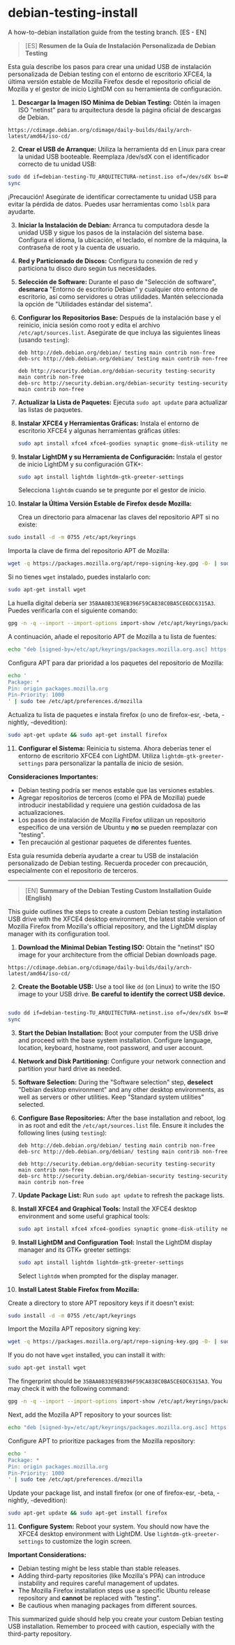 # debian-testing-install
A how-to-debian installation guide from the testing branch. [ES - EN]

> [ES]
**Resumen de la Guía de Instalación Personalizada de Debian Testing**

Esta guía describe los pasos para crear una unidad USB de instalación personalizada de Debian testing con el entorno de escritorio XFCE4, la última versión estable de Mozilla Firefox desde el repositorio oficial de Mozilla y el gestor de inicio LightDM con su herramienta de configuración.

1.  **Descargar la Imagen ISO Mínima de Debian Testing:** Obtén la imagen ISO "netinst" para tu arquitectura desde la página oficial de descargas de Debian.
```link
https://cdimage.debian.org/cdimage/daily-builds/daily/arch-latest/amd64/iso-cd/
```
2.  **Crear el USB de Arranque:** Utiliza la herramienta dd en Linux para crear la unidad USB booteable. Reemplaza /dev/sdX con el identificador correcto de tu unidad USB:
```bash
sudo dd if=debian-testing-TU_ARQUITECTURA-netinst.iso of=/dev/sdX bs=4M status=progress
sync
```
¡Precaución! Asegúrate de identificar correctamente tu unidad USB para evitar la pérdida de datos. Puedes usar herramientas como `lsblk` para ayudarte.

3.  **Iniciar la Instalación de Debian:** Arranca tu computadora desde la unidad USB y sigue los pasos de la instalación del sistema base. Configura el idioma, la ubicación, el teclado, el nombre de la máquina, la contraseña de root y la cuenta de usuario.

4.  **Red y Particionado de Discos:** Configura tu conexión de red y particiona tu disco duro según tus necesidades.

5.  **Selección de Software:** Durante el paso de "Selección de software", **desmarca** "Entorno de escritorio Debian" y cualquier otro entorno de escritorio, así como servidores u otras utilidades. Mantén seleccionada la opción de "Utilidades estándar del sistema".

6.  **Configurar los Repositorios Base:** Después de la instalación base y el reinicio, inicia sesión como root y edita el archivo `/etc/apt/sources.list`. Asegúrate de que incluya las siguientes líneas (usando `testing`):

    ```
    deb http://deb.debian.org/debian/ testing main contrib non-free
    deb-src http://deb.debian.org/debian/ testing main contrib non-free

    deb http://security.debian.org/debian-security testing-security main contrib non-free
    deb-src http://security.debian.org/debian-security testing-security main contrib non-free
    ```

7.  **Actualizar la Lista de Paquetes:** Ejecuta `sudo apt update` para actualizar las listas de paquetes.

8.  **Instalar XFCE4 y Herramientas Gráficas:** Instala el entorno de escritorio XFCE4 y algunas herramientas gráficas útiles:
    ```bash
    sudo apt install xfce4 xfce4-goodies synaptic gnome-disk-utility network-manager-gnome
    ```

9.  **Instalar LightDM y su Herramienta de Configuración:** Instala el gestor de inicio LightDM y su configuración GTK+:
    ```bash
    sudo apt install lightdm lightdm-gtk-greeter-settings
    ```
    Selecciona `lightdm` cuando se te pregunte por el gestor de inicio.

10. **Instalar la Última Versión Estable de Firefox desde Mozilla:**

    Crea un directorio para almacenar las claves del repositorio APT si no existe:
```bash
sudo install -d -m 0755 /etc/apt/keyrings
```

Importa la clave de firma del repositorio APT de Mozilla:
```bash
wget -q https://packages.mozilla.org/apt/repo-signing-key.gpg -O- | sudo tee /etc/apt/keyrings/packages.mozilla.org.asc > /dev/null
```
Si no tienes `wget` instalado, puedes instalarlo con:
```bash
sudo apt-get install wget
```
La huella digital debería ser `35BAA0B33E9EB396F59CA838C0BA5CE6DC6315A3`. Puedes verificarla con el siguiente comando:
```bash
gpg -n -q --import --import-options import-show /etc/apt/keyrings/packages.mozilla.org.asc | awk '/pub/{getline; gsub(/^ +| +$/,""); if($0 == "35BAA0B33E9EB396F59CA838C0BA5CE6DC6315A3") print "\nLa huella digital de la clave coincide ("$0").\n"; else print "\nVerificación fallida: la huella digital ("$0") no coincide con la esperada.\n"}'
```
A continuación, añade el repositorio APT de Mozilla a tu lista de fuentes:
```bash
echo "deb [signed-by=/etc/apt/keyrings/packages.mozilla.org.asc] https://packages.mozilla.org/apt mozilla main" | sudo tee -a /etc/apt/sources.list.d/mozilla.list > /dev/null
```
Configura APT para dar prioridad a los paquetes del repositorio de Mozilla:
```bash
echo '
Package: *
Pin: origin packages.mozilla.org
Pin-Priority: 1000
' | sudo tee /etc/apt/preferences.d/mozilla
```
Actualiza tu lista de paquetes e instala firefox (o uno de firefox-esr, -beta, -nightly, -devedition):
```bash
sudo apt-get update && sudo apt-get install firefox
```

11. **Configurar el Sistema:** Reinicia tu sistema. Ahora deberías tener el entorno de escritorio XFCE4 con LightDM. Utiliza `lightdm-gtk-greeter-settings` para personalizar la pantalla de inicio de sesión.

**Consideraciones Importantes:**

* Debian testing podría ser menos estable que las versiones estables.
* Agregar repositorios de terceros (como el PPA de Mozilla) puede introducir inestabilidad y requiere una gestión cuidadosa de las actualizaciones.
* Los pasos de instalación de Mozilla Firefox utilizan un repositorio específico de una versión de Ubuntu y **no** se pueden reemplazar con "testing".
* Ten precaución al gestionar paquetes de diferentes fuentes.

Esta guía resumida debería ayudarte a crear tu USB de instalación personalizado de Debian testing. Recuerda proceder con precaución, especialmente con el repositorio de terceros.

<hr>

> [EN]
**Summary of the Debian Testing Custom Installation Guide (English)**

This guide outlines the steps to create a custom Debian testing installation USB drive with the XFCE4 desktop environment, the latest stable version of Mozilla Firefox from Mozilla's official repository, and the LightDM display manager with its configuration tool.

1.  **Download the Minimal Debian Testing ISO:** Obtain the "netinst" ISO image for your architecture from the official Debian downloads page.
```link
https://cdimage.debian.org/cdimage/daily-builds/daily/arch-latest/amd64/iso-cd/
```
2.  **Create the Bootable USB:** Use a tool like `dd` (on Linux) to write the ISO image to your USB drive. **Be careful to identify the correct USB device.**
```bash

sudo dd if=debian-testing-TU_ARQUITECTURA-netinst.iso of=/dev/sdX bs=4M status=progress
sync
```

3.  **Start the Debian Installation:** Boot your computer from the USB drive and proceed with the base system installation. Configure language, location, keyboard, hostname, root password, and user account.

4.  **Network and Disk Partitioning:** Configure your network connection and partition your hard drive as needed.

5.  **Software Selection:** During the "Software selection" step, **deselect** "Debian desktop environment" and any other desktop environments, as well as servers or other utilities. Keep "Standard system utilities" selected.

6.  **Configure Base Repositories:** After the base installation and reboot, log in as root and edit the `/etc/apt/sources.list` file. Ensure it includes the following lines (using `testing`):

    ```
    deb http://deb.debian.org/debian/ testing main contrib non-free
    deb-src http://deb.debian.org/debian/ testing main contrib non-free

    deb http://security.debian.org/debian-security testing-security main contrib non-free
    deb-src http://security.debian.org/debian-security testing-security main contrib non-free
    ```

7.  **Update Package List:** Run `sudo apt update` to refresh the package lists.

8.  **Install XFCE4 and Graphical Tools:** Install the XFCE4 desktop environment and some useful graphical tools:
    ```bash
    sudo apt install xfce4 xfce4-goodies synaptic gnome-disk-utility network-manager-gnome
    ```

9.  **Install LightDM and Configuration Tool:** Install the LightDM display manager and its GTK+ greeter settings:
    ```bash
    sudo apt install lightdm lightdm-gtk-greeter-settings
    ```
    Select `lightdm` when prompted for the display manager.

10. **Install Latest Stable Firefox from Mozilla:**

Create a directory to store APT repository keys if it doesn't exist:
```bash
sudo install -d -m 0755 /etc/apt/keyrings
```

Import the Mozilla APT repository signing key:
```bash
wget -q https://packages.mozilla.org/apt/repo-signing-key.gpg -O- | sudo tee /etc/apt/keyrings/packages.mozilla.org.asc > /dev/null
```
If you do not have `wget` installed, you can install it with:
```bash
sudo apt-get install wget
```
The fingerprint should be `35BAA0B33E9EB396F59CA838C0BA5CE6DC6315A3`. You may check it with the following command:
```bash
gpg -n -q --import --import-options import-show /etc/apt/keyrings/packages.mozilla.org.asc | awk '/pub/{getline; gsub(/^ +| +$/,""); if($0 == "35BAA0B33E9EB396F59CA838C0BA5CE6DC6315A3") print "\nThe key fingerprint matches ("$0").\n"; else print "\nVerification failed: the fingerprint ("$0") does not match the expected one.\n"}'
```
Next, add the Mozilla APT repository to your sources list:
```bash
echo "deb [signed-by=/etc/apt/keyrings/packages.mozilla.org.asc] https://packages.mozilla.org/apt mozilla main" | sudo tee -a /etc/apt/sources.list.d/mozilla.list > /dev/null
```
Configure APT to prioritize packages from the Mozilla repository:
```bash
echo '
Package: *
Pin: origin packages.mozilla.org
Pin-Priority: 1000
' | sudo tee /etc/apt/preferences.d/mozilla
```
Update your package list, and install firefox (or one of firefox-esr, -beta, -nightly, -devedition):
```bash
sudo apt-get update && sudo apt-get install firefox
```

11. **Configure System:** Reboot your system. You should now have the XFCE4 desktop environment with LightDM. Use `lightdm-gtk-greeter-settings` to customize the login screen.

**Important Considerations:**

* Debian testing might be less stable than stable releases.
* Adding third-party repositories (like Mozilla's PPA) can introduce instability and requires careful management of updates.
* The Mozilla Firefox installation steps use a specific Ubuntu release repository and **cannot** be replaced with "testing".
* Be cautious when managing packages from different sources.

This summarized guide should help you create your custom Debian testing USB installation. Remember to proceed with caution, especially with the third-party repository.
